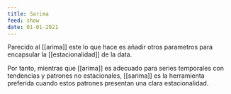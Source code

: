 ```yaml
---
title: Sarima
feed: show
date: 01-01-2021
---
```


Parecido al [[arima]] este lo que hace es añadir otros parametros para encapsular la [[estacionalidad]] de la data.

Por tanto, mientras que [[arima]] es adecuado para series temporales con tendencias y patrones no estacionales, [[sarima]] es la herramienta preferida cuando estos patrones presentan una clara estacionalidad.